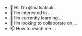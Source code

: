 - 👋 Hi, I’m @matsatsuk
- 👀 I’m interested in ...
- 🌱 I’m currently learning ...
- 💞️ I’m looking to collaborate on ...
- 📫 How to reach me ...

<!---
matsatsuk/matsatsuk is a ✨ special ✨ repository because its `README.md` (this file) appears on your GitHub profile.
You can click the Preview link to take a look at your changes.
--->
